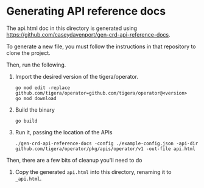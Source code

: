 # Generating API reference docs

The api.html doc in this directory is generated using https://github.com/caseydavenport/gen-crd-api-reference-docs.

To generate a new file, you must follow the instructions in that repository to clone the project.

Then, run the following.

1. Import the desired version of the tigera/operator.

   ```
   go mod edit -replace github.com/tigera/operator=github.com/tigera/operator@<version>
   go mod download
   ```

1. Build the binary

   ```
   go build
   ```

1. Run it, passing the location of the APIs

   ```
   ./gen-crd-api-reference-docs -config ./example-config.json -api-dir github.com/tigera/operator/pkg/apis/operator/v1 -out-file api.html
   ```

Then, there are a few bits of cleanup you'll need to do

1. Copy the generated `api.html` into this directory, renaming it to `_api.html`.
